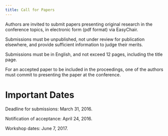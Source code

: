 ```yaml
---
title: Call for Papers
---
```

Authors are invited to submit papers presenting original research in the conference topics, in electronic form (pdf format) via EasyChair.

Submissions must be unpublished, not under review for publication elsewhere, and provide sufficient information to judge their merits.

Submissions must be in English, and not exceed 12 pages, including the title page.

For an accepted paper to be included in the proceedings, one of the authors must commit to presenting the paper at the conference.

# Important Dates

Deadline for submissions: March 31, 2016.

Notification of acceptance: April 24, 2016.

Workshop dates: June 7, 2017.
